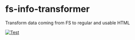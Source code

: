 # fs-info-transformer
Transform data coming from FS to regular and usable HTML

[![Test](https://github.com/frontkom/fs-info-transformer/actions/workflows/test.yml/badge.svg)](https://github.com/frontkom/fs-info-transformer/actions/workflows/test.yml)
